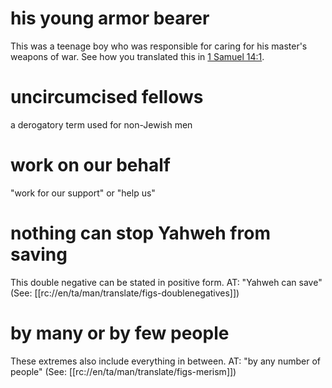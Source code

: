 # his young armor bearer

This was a teenage boy who was responsible for caring for his master's weapons of war. See how you translated this in [1 Samuel 14:1](./01.md).

# uncircumcised fellows

a derogatory term used for non-Jewish men

# work on our behalf

"work for our support" or "help us"

# nothing can stop Yahweh from saving

This double negative can be stated in positive form. AT: "Yahweh can save" (See: [[rc://en/ta/man/translate/figs-doublenegatives]])

# by many or by few people

These extremes also include everything in between. AT: "by any number of people" (See: [[rc://en/ta/man/translate/figs-merism]])

